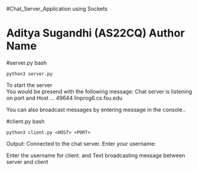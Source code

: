 
#Chat_Server_Application using Sockets
# Aditya Sugandhi (AS22CQ) Author Name
#server.py
bash
```
python3 server.py

```
To start the server                                                                             
                                                                                                <PORT> <HOST> 
You would be presend with the following message:  Chat server is listening on port and Host ... 49644 linprog6.cs.fsu.edu

You can also broadcast messages by entering message in the console..

#client.py
bash
```
python3 client.py <HOST> <PORT>
```
Output:
Connected to the chat server.
Enter your username: <USERNAME>

Enter the username for client. and Text broadcasting message between server and client
